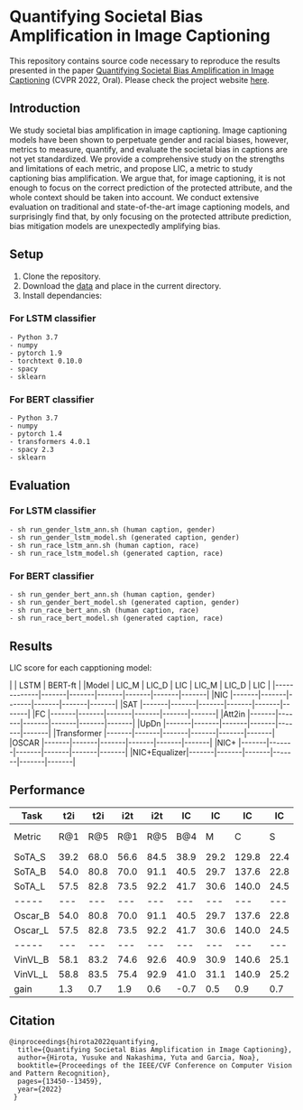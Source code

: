 # Quantifying Societal Bias Amplification in Image Captioning
This repository contains source code necessary to reproduce the results presented in the paper [Quantifying Societal Bias Amplification in Image Captioning](https://openaccess.thecvf.com/content/CVPR2022/html/Hirota_Quantifying_Societal_Bias_Amplification_in_Image_Captioning_CVPR_2022_paper.html) (CVPR 2022, Oral). Please check the project website [here](https://sites.google.com/view/cvpr-2022-quantify-bias/home).
## Introduction
We study societal bias amplification in image captioning. Image captioning models have been shown to perpetuate gender and racial biases, however, metrics to measure, quantify, and evaluate the societal bias in captions are not yet standardized. We provide a comprehensive study on the strengths and limitations of each metric, and propose LIC, a metric to study captioning bias amplification. We argue that, for image captioning, it is not enough to focus on the correct prediction of the protected attribute, and the whole context should be taken into account. We conduct extensive evaluation on traditional and state-of-the-art image captioning models, and surprisingly find that, by only focusing on the protected attribute prediction, bias mitigation models are unexpectedly amplifying bias.
## Setup
1. Clone the repository.
2. Download the [data](https://drive.google.com/drive/folders/1PI03BqcnhdXZi2QY9PUHzWn4cxgdonT-?usp=sharing) and place in the current directory.
3. Install dependancies:
  ### For LSTM classifier
    - Python 3.7
    - numpy 
    - pytorch 1.9
    - torchtext 0.10.0 
    - spacy 
    - sklearn 
  ### For BERT classifier
    - Python 3.7
    - numpy
    - pytorch 1.4
    - transformers 4.0.1
    - spacy 2.3
    - sklearn
    
## Evaluation
  ### For LSTM classifier
    - sh run_gender_lstm_ann.sh (human caption, gender)
    - sh run_gender_lstm_model.sh (generated caption, gender)
    - sh run_race_lstm_ann.sh (human caption, race)
    - sh run_race_lstm_model.sh (generated caption, race)
  ### For BERT classifier
    - sh run_gender_bert_ann.sh (human caption, gender)
    - sh run_gender_bert_model.sh (generated caption, gender)
    - sh run_race_bert_ann.sh (human caption, race)
    - sh run_race_bert_model.sh (generated caption, race)
    
## Results
LIC score for each capptioning model:

|             |         LSTM          |       BERT-ft         |
|Model        | LIC_M | LIC_D | LIC   | LIC_M | LIC_D | LIC   |
|-------------|-------|-------|-------|-------|-------|-------|
|NIC          |-------|-------|-------|-------|-------|-------|
|SAT          |-------|-------|-------|-------|-------|-------|
|FC           |-------|-------|-------|-------|-------|-------|
|Att2in       |-------|-------|-------|-------|-------|-------|
|UpDn         |-------|-------|-------|-------|-------|-------|
|Transformer  |-------|-------|-------|-------|-------|-------|
|OSCAR        |-------|-------|-------|-------|-------|-------|
|NIC+         |-------|-------|-------|-------|-------|-------|
|NIC+Equalizer|-------|-------|-------|-------|-------|-------|

## Performance
Task    | t2i | t2i | i2t | i2t | IC  | IC  |  IC  |  IC  | NoCaps | NoCaps |   VQA    |  NLVR2  |   GQA   |
--------|-----|-----|-----|-----|-----|-----|------|------|--------|--------|----------|---------|---------|
Metric	| R@1 | R@5 | R@1 | R@5 | B@4 |  M  |  C   |   S  |    C   |    S   | test-std | test-P  | test-std|
SoTA_S  |39.2 | 68.0|56.6 | 84.5|38.9 |29.2 |129.8 | 22.4 |   61.5 |  9.2   |  70.92   | 58.80   | 63.17   |
SoTA_B  |54.0 | 80.8|70.0 | 91.1|40.5 |29.7 |137.6 | 22.8 |   86.58| 12.38  |  73.67   | 79.30   |   -     |
SoTA_L  |57.5 | 82.8|73.5 | 92.2|41.7 |30.6 |140.0 | 24.5 |     -  |   -    |  74.93   | 81.47   |   -     |
-----   |---  |---  |---  |---  |---  |---  |---   |---   |---     |---     |---       |---      |---      |
Oscar_B |54.0 | 80.8|70.0 | 91.1|40.5 |29.7 |137.6 | 22.8 |   78.8 | 11.7   |  73.44   | 78.36   | 61.62   |
Oscar_L |57.5 | 82.8|73.5 | 92.2|41.7 |30.6 |140.0 | 24.5 |   80.9 | 11.3   |  73.82   | 80.05   |   -     |
-----   |---  |---  |---  |---  |---  |---  |---   |---   |---     |---     |---       |---      |---      |
VinVL_B |58.1 | 83.2|74.6 | 92.6|40.9 |30.9 |140.6 | 25.1 |   92.46| 13.07  |  76.12   | 83.08   | 64.65   |
VinVL_L |58.8 | 83.5|75.4 | 92.9|41.0 |31.1 |140.9 | 25.2 |     -  |   -    |  76.62   | 83.98   |   -     |
gain    | 1.3 |  0.7| 1.9 |  0.6| -0.7| 0.5 | 0.9  | 0.7  |    5.9 |  0.7   |   1.69   |  2.51   |  1.48   |
## Citation
    @inproceedings{hirota2022quantifying,
      title={Quantifying Societal Bias Amplification in Image Captioning},
      author={Hirota, Yusuke and Nakashima, Yuta and Garcia, Noa},
      booktitle={Proceedings of the IEEE/CVF Conference on Computer Vision and Pattern Recognition},
      pages={13450--13459},
      year={2022}
     }
